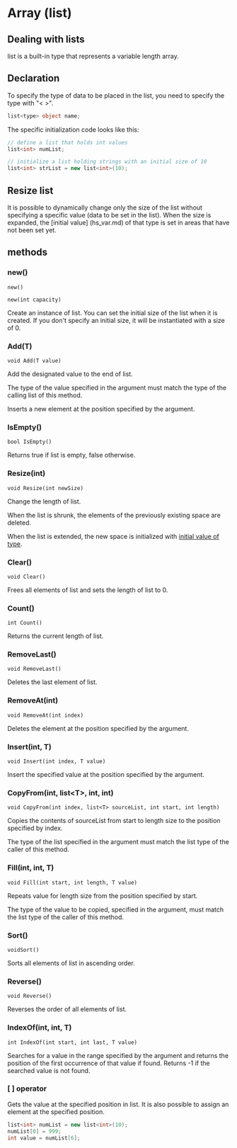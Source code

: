 # Array (list)

## Dealing with lists

list is a built-in type that represents a variable length array.

## Declaration

To specify the type of data to be placed in the list, you need to specify the type with "< >".

```c#
list<type> object name;
```

The specific initialization code looks like this:

```c#
// define a list that holds int values
list<int> numList;

// initialize a list holding strings with an initial size of 10
list<int> strList = new list<int>(10);
```

## Resize list

It is possible to dynamically change only the size of the list without specifying a specific value (data to be set in the list).
When the size is expanded, the [initial value] (hs_var.md) of that type is set in areas that have not been set yet.

## methods

### new()

`new()`

`new(int capacity)`

Create an instance of list. You can set the initial size of the list when it is created.
If you don't specify an initial size, it will be instantiated with a size of 0.

### Add(T)

`void Add(T value)`

Add the designated value to the end of list.

The type of the value specified in the argument must match the type of the calling list of this method.

Inserts a new element at the position specified by the argument.

### IsEmpty()

`bool IsEmpty()`

Returns true if list is empty, false otherwise.

### Resize(int)

`void Resize(int newSize)`

Change the length of list.

When the list is shrunk, the elements of the previously existing space are deleted.

When the list is extended, the new space is initialized with [initial value of type](hs_var.md).

### Clear()

`void Clear()`

Frees all elements of list and sets the length of list to 0.

### Count()

`int Count()`

Returns the current length of list.

### RemoveLast()

`void RemoveLast()`

Deletes the last element of list.

### RemoveAt(int)

`void RemoveAt(int index)`

Deletes the element at the position specified by the argument.

### Insert(int, T)

`void Insert(int index, T value)`

Insert the specified value at the position specified by the argument.

### CopyFrom(int, list<T\>, int, int)

`void CopyFrom(int index, list<T> sourceList, int start, int length)`

Copies the contents of sourceList from start to length size to the position specified by index.

The type of the list specified in the argument must match the list type of the caller of this method.

### Fill(int, int, T)

`void Fill(int start, int length, T value)`

Repeats value for length size from the position specified by start.

The type of the value to be copied, specified in the argument, must match the list type of the caller of this method.

### Sort()

`voidSort()`

Sorts all elements of list in ascending order.

### Reverse()

`void Reverse()`

Reverses the order of all elements of list.

### IndexOf(int, int, T)

`int IndexOf(int start, int last, T value)`

Searches for a value in the range specified by the argument and returns the position of the first occurrence of that value if found. Returns -1 if the searched value is not found.

### [ ] operator

Gets the value at the specified position in list. It is also possible to assign an element at the specified position.

```c#
list<int> numList = new list<int>(10);
numList[0] = 999;
int value = numList[6];
```
